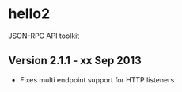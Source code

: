 hello2
======

JSON-RPC API toolkit

Version 2.1.1 - xx Sep 2013
---------------------------

* Fixes multi endpoint support for HTTP listeners
